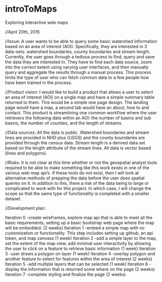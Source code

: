 # introToMaps
Exploring interactive web maps

//April 20th, 2015

//Issue: A user wants to be able to query some basic watershed information based on an area of interest (AOI).  Specifically, they are interested in 3 data-sets: watershed boundaries, county boundaries and stream length.  Currently, the user goes through a tedious process to find, query and save the data they are interested in.  They have to find each data source, zoom into the correct extent using varying user interfaces, and then manually query and aggregate the results through a manual process. This process limits the type of user who can fetch common data to a few people how have been trained in the process.  

//Product vision:  I would like to build a product that allows a user to select an area of interest (AOI) on a single map and have a simple summary table returned to them. This would be a simple one page design.  The landing page would have a map, a second tab would have an about, how to and contact.  This product is streamlining one common workflow where the user retrievers the following data within an AOI:  the number of basins and sub basins, the number of counties, and the length of streams.

//Data sources:  All the data is public.  Watershed boundaries and stream lines are provided in NHD plus (USGS) and the county boundaries are provided through the census data.  Stream length is a derived data set based on the length attribute of the stream lines.  All data is vector based (lines and polygons).  

//Risks:  It is not clear at this time whether or not the geospatial analyst tools required to be able to make something like this work exists in one of the various web map api’s.  If these tools do not exist, then I will look at alternative methods of prepping the data before the user does spatial queries on it.  In addition to this, there a risk of the data being to large or complicated to work with for this project.  In which case, I will change the scope so that the same type of functionality is completed with a smaller dataset. 

//Development plan:

Iteration 0 -create wireframes, explore map api that is able to meet all the basic requirements, setting up a basic bootstrap web page where the map will be embedded. (2 weeks)
Iteration 1 -embed a simple map with no customization or functionality.  This step includes setting up github, an api token, and map canvass (1 week)
Iteration 2 -add a simple layer to the map, set the extent of the map view, add minimal user interactivity by allowing the user to click on a feature to retrieve basic information (1 week)
Iteration 3 -user draws a polygon on layer (1 week)
Iteration 4 -overlay polygon and another feature to select for features within the area of interest (2 weeks)
Iteration 5 -add multiple layers that can be selected (1 week)
Iteration 6 -display the information that is returned some where on the page (2 weeks)
Iteration 7 -complete styling and finalize the page (2 weeks)


